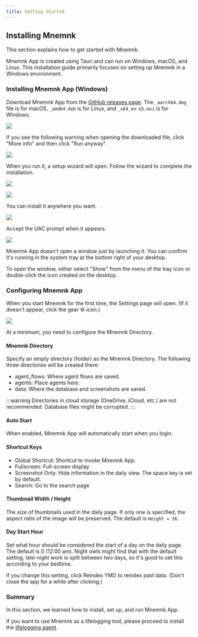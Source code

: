 ```yaml
---
title: Getting Started
---
```


## Installing Mnemnk

This section explains how to get started with Mnemnk.

Mnemnk App is created using Tauri and can run on Windows, macOS, and Linux.
This installation guide primarily focuses on setting up Mnemnk in a Windows environment.

### Installing Mnemnk App (Windows)

Download Mnemnk App from the [GitHub releases page](https://github.com/mnemnk/mnemnk-app/releases). The `_aarch64.dmg` file is for macOS, `_amd64.deb` is for Linux, and `_x64_en-US.msi` is for Windows.


![](/images/guide/getting-started/mnemnk-release-page.png)

If you see the following warning when opening the downloaded file, click "More info" and then click "Run anyway".

![](/images/guide/getting-started/windows-protect.png)

When you run it, a setup wizard will open. Follow the wizard to complete the installation.

![](/images/guide/getting-started/mnemnk-setup-wizard1.png)

![](/images/guide/getting-started/mnemnk-setup-wizard2.png)

You can install it anywhere you want.

![](/images/guide/getting-started/mnemnk-setup-wizard3.png)

Accept the UAC prompt when it appears.

![](/images/guide/getting-started/mnemnk-setup-wizard4.png)

Mnemnk App doesn't open a window just by launching it. You can confirm it's running in the system tray at the bottom right of your desktop.

To open the window, either select "Show" from the menu of the tray icon or double-click the icon created on the desktop.

### Configuring Mnemnk App

When you start Mnemnk for the first time, the Settings page will open. (If it doesn't appear, click the gear ⚙ icon.)


![](/images/guide/getting-started/settings.png)

At a minimum, you need to configure the Mnemnk Directory.

#### Mnemnk Directory

Specify an empty directory (folder) as the Mnemnk Directory. The following three directories will be created there:

- agent_flows: Where agent flows are saved.
- agents: Place agents here.
- data: Where the database and screenshots are saved.

:::warning
Directories in cloud storage (OneDrive, iCloud, etc.) are not recommended.
Database files might be corrupted.
:::

<Expansion title="Other Settings (Optional)" showIcon={false}>

#### Auto Start

When enabled, Mnemnk App will automatically start when you login.

#### Shortcut Keys

- Global Shortcut: Shortcut to invoke Mnemnk App.
- Fullscreen: Full-screen display
- Screenshot Only: Hide information in the daily view. The space key is set by default.
- Search: Go to the search page

#### Thumbnail Width / Height

The size of thumbnails used in the daily page. If only one is specified, the aspect ratio of the image will be preserved. The default is `Height = 36`.

#### Day Start Hour

Set what hour should be considered the start of a day on the daily page. The default is 0 (12:00 am). Night owls might find that with the default setting, late-night work is split between two days, so it's good to set this according to your bedtime.

If you change this setting, click Reindex YMD to reindex past data. (Don't close the app for a while after clicking.)

</Expansion>

### Summary

In this section, we learned how to install, set up, and run Mnemnk App.

If you want to use Mnemnk as a lifelogging tool, please proceed to install the [lifelogging agent](/guide/lifelogging-agents).

